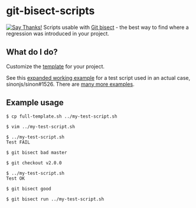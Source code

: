 # git-bisect-scripts
[![Say Thanks!](https://img.shields.io/badge/Say%20Thanks-!-1EAEDB.svg)](https://saythanks.io/to/fatso83)
Scripts usable with [Git bisect](https://git-scm.com/docs/git-bisect) - the best way to find where a regression was introduced in your project.

## What do I do?
Customize the [template](https://github.com/fatso83/git-bisect-scripts/blob/master/full-template.sh) for your project.

See this [expanded working example](https://github.com/fatso83/git-bisect-scripts/blob/master/examples/sinon-1526.sh) 
for a test script used in an actual case, sinonjs/sinon#1526. There are [many more examples](./examples).

## Example usage

```
$ cp full-template.sh ../my-test-script.sh

$ vim ../my-test-script.sh

$ ../my-test-script.sh 
Test FAIL

$ git bisect bad master 

$ git checkout v2.0.0

$ ../my-test-script.sh 
Test OK

$ git bisect good 

$ git bisect run ../my-test-script.sh
```

